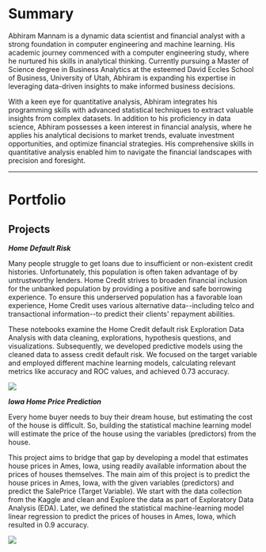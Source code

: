 # Summary

Abhiram Mannam is a dynamic data scientist and financial analyst with a strong foundation in computer engineering and machine learning. His academic journey commenced with a computer engineering study, where he nurtured his skills in analytical thinking. Currently pursuing a Master of Science degree in Business Analytics at the esteemed David Eccles School of Business, University of Utah, Abhiram is expanding his expertise in leveraging data-driven insights to make informed business decisions.

With a keen eye for quantitative analysis, Abhiram integrates his programming skills with advanced statistical techniques to extract valuable insights from complex datasets. In addition to his proficiency in data science, Abhiram possesses a keen interest in financial analysis, where he applies his analytical decisions to market trends, evaluate investment opportunities, and optimize financial strategies. His comprehensive skills in quantitative analysis enabled him to navigate the financial landscapes with precision and foresight.

---

# Portfolio

## Projects

***Home Default Risk***

Many people struggle to get loans due to insufficient or non-existent credit histories. Unfortunately, this population is often taken advantage of by untrustworthy lenders. Home Credit strives to broaden financial inclusion for the unbanked population by providing a positive and safe borrowing experience. To ensure this underserved population has a favorable loan experience, Home Credit uses various alternative data--including telco and transactional information--to predict their clients' repayment abilities.

These notebooks examine the Home Credit default risk Exploration Data Analysis with data cleaning, explorations, hypothesis questions, and visualizations. Subsequently, we developed predictive models using the cleaned data to assess credit default risk. We focused on the target variable and employed different machine learning models, calculating relevant metrics like accuracy and ROC values, and achieved 0.73 accuracy. 


***[![](https://img.shields.io/badge/View_On_GitHub-blue?logo=GitHub)](https://github.com/AbhiramMannam/Capstone-Home-Credit-Default)***



***Iowa Home Price Prediction***

Every home buyer needs to buy their dream house, but estimating the cost of the house is difficult. So, building the statistical machine learning model will estimate the price of the house using the variables (predictors) from the house. 

This project aims to bridge that gap by developing a model that estimates house prices in Ames, Iowa, using readily available information about the prices of houses themselves. The main aim of this project is to predict the house prices in Ames, Iowa, with the given variables (predictors) and predict the SalePrice (Target Variable). We start with the data collection from the Kaggle and clean and Explore the data as part of Exploratory Data Analysis (EDA). Later, we defined the statistical machine-learning model linear regression to predict the prices of houses in Ames, Iowa, which resulted in 0.9 accuracy.

***[![](https://img.shields.io/badge/View_On_GitHub-blue?logo=GitHub)](https://github.com/AbhiramMannam/Iowa---Home-Price-Prediction/tree/main)***
